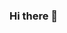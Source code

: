 ### Hi there 👋

<!--
**mifontez/mifontez** is a ✨ _special_ ✨ repository because its `README.md` (this file) appears on your GitHub profile.


- 🔭 I’m currently working on ...
- 🌱 I’m currently learning JavaScript
- 👯 I’m looking to collaborate on ...
- 🤔 I’m looking for help with JavaScript
- 💬 Ask me about O que me fez estudar programação?
- 📫 How to reach me: contato.miguelfontes@gmail.com
- 😄 Pronouns: Ele/Dele
- ⚡ Fun fact: Não tenho

